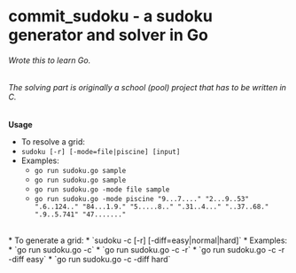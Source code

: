 # commit_sudoku - a sudoku generator and solver in Go
###### Wrote this to learn Go.
###### The solving part is originally a school (pool) project that has to be written in C.

 **Usage**
* To resolve a grid:
 * `sudoku [-r] [-mode=file|piscine] [input]`
 * Examples: 
   * `go run sudoku.go sample`
   * `go run sudoku.go sample`
   * `go run sudoku.go -mode file sample`
   * `go run sudoku.go -mode piscine "9...7...." "2...9..53" ".6..124.." "84...1.9." "5.....8.." ".31..4..." "..37..68." ".9..5.741" "47......."`
<br />
* To generate a grid:
 * `sudoku -c [-r] [-diff=easy|normal|hard]`
 * Examples:
   * `go run sudoku.go -c`
   * `go run sudoku.go -c -r`
   * `go run sudoku.go -c -r -diff easy`
   * `go run sudoku.go -c -diff hard`

